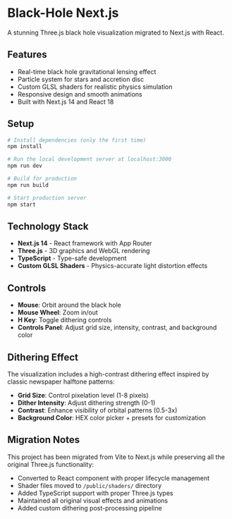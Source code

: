 # Black-Hole Next.js

A stunning Three.js black hole visualization migrated to Next.js with React.

## Features

- Real-time black hole gravitational lensing effect
- Particle system for stars and accretion disc
- Custom GLSL shaders for realistic physics simulation
- Responsive design and smooth animations
- Built with Next.js 14 and React 18

## Setup

```bash
# Install dependencies (only the first time)
npm install

# Run the local development server at localhost:3000
npm run dev

# Build for production
npm run build

# Start production server
npm start
```

## Technology Stack

- **Next.js 14** - React framework with App Router
- **Three.js** - 3D graphics and WebGL rendering
- **TypeScript** - Type-safe development
- **Custom GLSL Shaders** - Physics-accurate light distortion effects

## Controls

- **Mouse**: Orbit around the black hole
- **Mouse Wheel**: Zoom in/out
- **H Key**: Toggle dithering controls
- **Controls Panel**: Adjust grid size, intensity, contrast, and background color

## Dithering Effect

The visualization includes a high-contrast dithering effect inspired by classic newspaper halftone patterns:

- **Grid Size**: Control pixelation level (1-8 pixels)
- **Dither Intensity**: Adjust dithering strength (0-1)
- **Contrast**: Enhance visibility of orbital patterns (0.5-3x)
- **Background Color**: HEX color picker + presets for customization

## Migration Notes

This project has been migrated from Vite to Next.js while preserving all the original Three.js functionality:

- Converted to React component with proper lifecycle management
- Shader files moved to `/public/shaders/` directory
- Added TypeScript support with proper Three.js types
- Maintained all original visual effects and animations
- Added custom dithering post-processing pipeline

